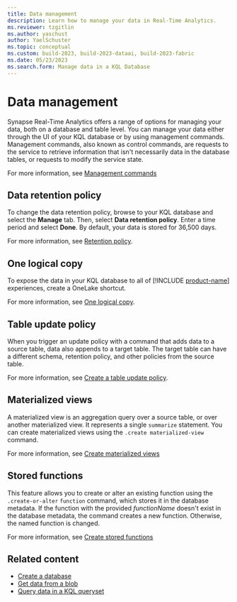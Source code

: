 ```yaml
---
title: Data management
description: Learn how to manage your data in Real-Time Analytics.
ms.reviewer: tzgitlin
ms.author: yaschust
author: YaelSchuster
ms.topic: conceptual
ms.custom: build-2023, build-2023-dataai, build-2023-fabric
ms.date: 05/23/2023
ms.search.form: Manage data in a KQL Database
---
```


# Data management

Synapse Real-Time Analytics offers a range of options for managing your data, both on a database and table level. You can manage your data either through the UI of your KQL database or by using management commands. Management commands, also known as control commands, are requests to the service to retrieve information that isn't necessarily data in the database tables, or requests to modify the service state.

For more information, see [Management commands](/azure/data-explorer/kusto/management/index?context=/fabric/context/context&pivots=fabric)

## Data retention policy

To change the data retention policy, browse to your KQL database and select the **Manage** tab. Then, select **Data retention policy**. Enter a time period and select **Done**. By default, your data is stored for 36,500 days.

For more information, see [Retention policy](/azure/data-explorer/kusto/management/retentionpolicy?context=/fabric/context/context).

## One logical copy

To expose the data in your KQL database to all of [!INCLUDE [product-name](../includes/product-name.md)] experiences, create a OneLake shortcut.

For more information, see [One logical copy](onelake-mirroring.md).

## Table update policy

When you trigger an update policy with a command that adds data to a source table, data also appends to a target table. The target table can have a different schema, retention policy, and other policies from the source table.

For more information, see [Create a table update policy](table-update-policy.md).

## Materialized views

A materialized view is an aggregation query over a source table, or over another materialized view. It represents a single `summarize` statement. You can create materialized views using the `.create materialized-view` command.

For more information, see [Create materialized views](materialized-view.md)

## Stored functions

This feature allows you to create or alter an existing function using the `.create-or-alter` `function` command, which stores it in the database metadata. If the function with the provided *functionName* doesn't exist in the database metadata, the command creates a new function. Otherwise, the named function is changed.

For more information, see [Create stored functions](create-functions.md)

## Related content

* [Create a database](create-database.md)
* [Get data from a blob](get-data-blob.md)
* [Query data in a KQL queryset](kusto-query-set.md)
